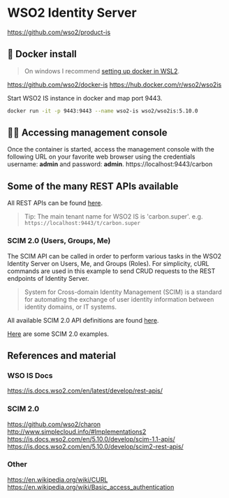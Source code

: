 # WSO2 Identity Server
https://github.com/wso2/product-is

## 🐋 Docker install
> On windows I recommend [setting up docker in WSL2](https://www.hanselman.com/blog/HowToSetUpDockerWithinWindowsSystemForLinuxWSL2OnWindows10.aspx).

https://github.com/wso2/docker-is
https://hub.docker.com/r/wso2/wso2is

Start WSO2 IS instance in docker and map port 9443.

```bash
docker run -it -p 9443:9443 --name wso2-is wso2/wso2is:5.10.0
```

## 👨‍✈️ Accessing management console
Once the container is started, access the management console with the following URL on your favorite web browser using the credentials username: **admin** and password: **admin**.
https://localhost:9443/carbon

## Some of the many REST APIs available
All REST APIs can be found [here](https://is.docs.wso2.com/en/latest/develop/rest-apis/).
> Tip: The main tenant name for WSO2 IS is 'carbon.super'. e.g. `https://localhost:9443/t/carbon.super`

### SCIM 2.0 (Users, Groups, Me)
The SCIM API can be called in order to perform various tasks in the WSO2 Identity Server on Users, Me, and Groups (Roles). For simplicity, cURL commands are used in this example to send CRUD requests to the REST endpoints of Identity Server.
>System for Cross-domain Identity Management (SCIM) is a standard for automating the exchange of user identity information between identity domains, or IT systems.

All available SCIM 2.0 API definitions are found [here](https://is.docs.wso2.com/en/latest/develop/scim2-rest-apis/).

[Here](SCIM%20README.md) are some SCIM 2.0 examples.



## References and material
### WSO IS Docs
https://is.docs.wso2.com/en/latest/develop/rest-apis/
### SCIM 2.0
https://github.com/wso2/charon
http://www.simplecloud.info/#Implementations2
https://is.docs.wso2.com/en/5.10.0/develop/scim-1.1-apis/
https://is.docs.wso2.com/en/5.10.0/develop/scim2-rest-apis/

### Other
https://en.wikipedia.org/wiki/CURL
https://en.wikipedia.org/wiki/Basic_access_authentication



